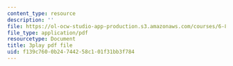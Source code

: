 ```yaml
---
content_type: resource
description: ''
file: https://ol-ocw-studio-app-production.s3.amazonaws.com/courses/6-849-geometric-folding-algorithms-linkages-origami-polyhedra-fall-2012/f139c7600b24744258c101f31bb3f784_Ao9qzPPfTJM.pdf
file_type: application/pdf
resourcetype: Document
title: 3play pdf file
uid: f139c760-0b24-7442-58c1-01f31bb3f784
---
```

